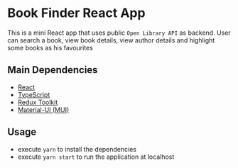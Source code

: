 # Book Finder React App

This is a mini React app that uses public `Open Library API` as backend. User can search a book, view book details, view author details and highlight some books as his favourites

## Main Dependencies

- [React](https://react.dev/)
- [TypeScript](https://www.typescriptlang.org/)
- [Redux Toolkit](https://redux-toolkit.js.org/)
- [Material-UI (MUI)](https://mui.com/)

## Usage

- execute `yarn` to install the dependencies
- execute `yarn start` to run the application at localhost
